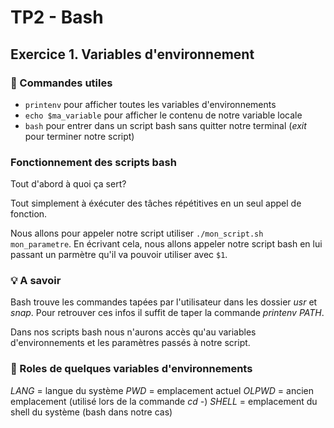 # TP2 - Bash

## Exercice 1. Variables d'environnement

### 📝 Commandes utiles

   * `printenv` pour afficher toutes les variables d'environnements
   * `echo $ma_variable` pour afficher le contenu de notre variable locale
   * `bash` pour entrer dans un script bash sans quitter notre terminal (*exit* pour terminer notre script)
  
### Fonctionnement des scripts bash

Tout d'abord à quoi ça sert? 

Tout simplement à éxécuter des tâches répétitives en un seul appel de fonction.

Nous allons pour appeler notre script utiliser `./mon_script.sh mon_parametre`. 
En écrivant cela, nous allons appeler notre script bash en lui passant un parmètre qu'il va pouvoir utiliser avec `$1`.


### 💡 A savoir

Bash trouve les commandes tapées par l'utilisateur dans les dossier *usr* et *snap*. 
Pour retrouver ces infos il suffit de taper la commande *printenv PATH*.

Dans nos scripts bash nous n'aurons accès qu'au variables d'environnements et les paramètres passés à notre script.

### 🚩 Roles de quelques variables d'environnements

_LANG_ = langue du système
_PWD_ = emplacement actuel
_OLPWD_ = ancien emplacement (utilisé lors de la commande *cd -*)
_SHELL_ = emplacement du shell du système (bash dans notre cas)

